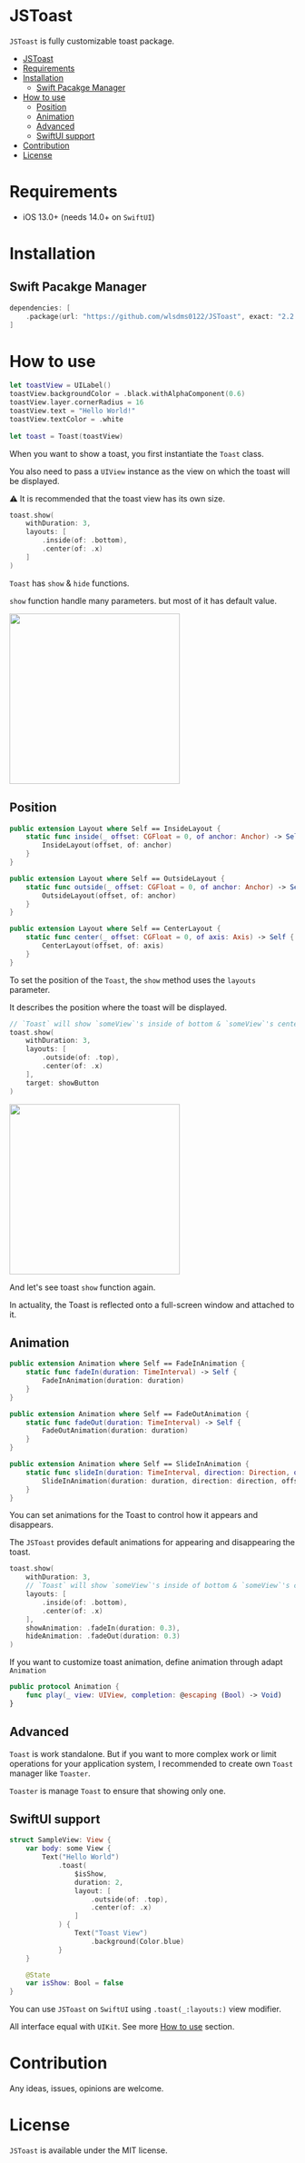 # JSToast
`JSToast` is fully customizable toast package.

- [JSToast](#jstoast)
- [Requirements](#requirements)
- [Installation](#installation)
  - [Swift Pacakge Manager](#swift-pacakge-manager)
- [How to use](#how-to-use)
  - [Position](#position)
  - [Animation](#animation)
  - [Advanced](#advanced)
  - [SwiftUI support](#swiftui-support)
- [Contribution](#contribution)
- [License](#license)

# Requirements
- iOS 13.0+ (needs 14.0+ on `SwiftUI`)
# Installation
## Swift Pacakge Manager
```swift
dependencies: [
    .package(url: "https://github.com/wlsdms0122/JSToast", exact: "2.2.0")
]
```

# How to use
```swift
let toastView = UILabel()
toastView.backgroundColor = .black.withAlphaComponent(0.6)
toastView.layer.cornerRadius = 16
toastView.text = "Hello World!"
toastView.textColor = .white
                
let toast = Toast(toastView)
```

When you want to show a toast, you first instantiate the `Toast` class. 

You also need to pass a `UIView` instance as the view on which the toast will be displayed.

⚠️ It is recommended that the toast view has its own size.

```swift
toast.show(
    withDuration: 3,
    layouts: [
        .inside(of: .bottom), 
        .center(of: .x)
    ]
)
```  

`Toast` has `show` & `hide` functions.

`show` function handle many parameters. but most of it has default value. 

<img src="https://user-images.githubusercontent.com/11141077/136569217-2651f483-4acb-40fa-88e7-846e75ba6a72.gif" width=300 />

## Position
```swift
public extension Layout where Self == InsideLayout {
    static func inside(_ offset: CGFloat = 0, of anchor: Anchor) -> Self {
        InsideLayout(offset, of: anchor)
    }
}

public extension Layout where Self == OutsideLayout {
    static func outside(_ offset: CGFloat = 0, of anchor: Anchor) -> Self {
        OutsideLayout(offset, of: anchor)
    }
}

public extension Layout where Self == CenterLayout {
    static func center(_ offset: CGFloat = 0, of axis: Axis) -> Self {
        CenterLayout(offset, of: axis)
    }
}
```

To set the position of the `Toast`, the `show` method uses the `layouts` parameter.

It describes the position where the toast will be displayed.


```swift
// `Toast` will show `someView`'s inside of bottom & `someView`'s center of x axis.
toast.show(
    withDuration: 3,
    layouts: [
        .outside(of: .top), 
        .center(of: .x)
    ],
    target: showButton
)
```
<img src="https://user-images.githubusercontent.com/11141077/136571290-fd792ec8-51c8-4929-a4b5-a6ffdd9e635a.gif" width=300 />

And let's see toast `show` function again.

In actuality, the Toast is reflected onto a full-screen window and attached to it.

## Animation
```swift
public extension Animation where Self == FadeInAnimation {
    static func fadeIn(duration: TimeInterval) -> Self {
        FadeInAnimation(duration: duration)
    }
}

public extension Animation where Self == FadeOutAnimation {
    static func fadeOut(duration: TimeInterval) -> Self {
        FadeOutAnimation(duration: duration)
    }
}

public extension Animation where Self == SlideInAnimation {
    static func slideIn(duration: TimeInterval, direction: Direction, offset: CGFloat? = nil) -> Self {
        SlideInAnimation(duration: duration, direction: direction, offset: offset)
    }
}
```

You can set animations for the Toast to control how it appears and disappears.

The `JSToast` provides default animations for appearing and disappearing the toast.

```swift
toast.show(
    withDuration: 3,
    // `Toast` will show `someView`'s inside of bottom & `someView`'s center of x axis. 
    layouts: [
        .inside(of: .bottom),
        .center(of: .x)
    ],
    showAnimation: .fadeIn(duration: 0.3),
    hideAnimation: .fadeOut(duration: 0.3)
)
```

If you want to customize toast animation, define animation through adapt `Animation`
   
```swift
public protocol Animation {
    func play(_ view: UIView, completion: @escaping (Bool) -> Void)
}
```

## Advanced
`Toast` is work standalone. But if you want to more complex work or limit operations for your application system, I recommended to create own `Toast` manager like `Toaster`.

`Toaster` is manage `Toast` to ensure that showing only one.

## SwiftUI support
```swift
struct SampleView: View {
    var body: some View {
        Text("Hello World")
            .toast(
                $isShow,
                duration: 2,
                layout: [
                    .outside(of: .top),
                    .center(of: .x)
                ]
            ) {
                Text("Toast View")
                    .background(Color.blue)
            }
    }

    @State
    var isShow: Bool = false
}
```

You can use `JSToast` on `SwiftUI` using `.toast(_:layouts:)` view modifier.

All interface equal with `UIKit`. See more [How to use](#how-to-use) section.

# Contribution

Any ideas, issues, opinions are welcome.

# License

`JSToast` is available under the MIT license.
